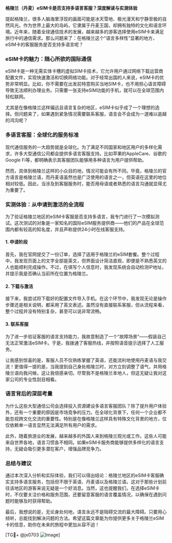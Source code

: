 **格陵兰（丹麦）eSIM卡是否支持多语言客服？深度解读与实测体验**

提起格陵兰，很多人脑海里浮现的画面可能是冰天雪地、极光漫天和宁静至极的自然风光。作为世界上最大的岛屿，它隶属于丹麦王国，却拥有独特的文化和语言环境。近年来，随着全球通信技术的发展，越来越多的游客选择使用eSIM卡来满足旅行中的通信需求。那么问题来了：在格陵兰这个“语言多样性”显著的地方，eSIM卡的客服服务是否支持多语言呢？

### eSIM卡的魅力：随心所欲的国际通信

eSIM卡是一种无需实体卡槽的虚拟SIM卡技术，它允许用户通过网络下载运营商配置文件，实现快速激活和切换网络功能。对于经常出国的人来说，eSIM卡的优势非常明显。比如，你不需要在出发前特意购买当地SIM卡，也不用担心语言障碍导致无法顺利办理业务。只需要一张支持eSIM功能的手机，就可以在全球范围内轻松联网。

尤其是在像格陵兰这样偏远且语言复杂的地区，eSIM卡似乎成了一个理想的选择。但问题来了，如果遇到紧急情况需要联系客服，语言会不会成为一道难以逾越的鸿沟呢？

### 多语言客服：全球化的服务标准

现代通信服务的一大趋势就是全球化。为了满足不同国家和地区用户的多样化需求，许多大型通信公司都会提供多语言客服支持。比如苹果的AppleCare、谷歌的Google Fi等，都明确表示其客服团队能够用多种语言为用户提供帮助。

然而，具体到格陵兰这样的小众目的地，情况可能会有所不同。毕竟，格陵兰的官方语言是格陵兰语，而丹麦语虽然也是广泛使用的语言之一，但英语在这里的地位相对较低。因此，当涉及到客服服务时，能否用母语或者熟悉的语言沟通就显得尤为重要了。

### 实测体验：从申请到激活的全流程

为了验证格陵兰地区的eSIM卡客服是否支持多语言，我专门进行了一次模拟测试。这次测试的对象是一家知名的国际eSIM服务提供商——他们的产品在全球范围内都有较高的知名度，并且声称提供24小时在线客服支持。

#### 1. 申请阶段
首先，我在官网提交了一份订单，选择了适用于格陵兰的eSIM套餐。整个过程中，我发现页面上的文字全部是英文，但界面设计简洁直观，即便是不熟悉英文的人也能顺利完成操作。不过，在填写个人信息时，我发现系统会自动检测IP地址，并提示我是否确认当前所在位置为格陵兰。

#### 2. 下载与激活
接下来，我尝试将下载好的配置文件导入手机。在这个环节中，我发现无论是操作步骤还是相关说明，都采用了英文表述。虽然没有直接联系客服，但从流程来看，整个过程并没有特别复杂，甚至可以说非常流畅。

#### 3. 联系客服
为了进一步验证客服的语言支持能力，我故意制造了一个“故障场景”——假装自己无法正常激活eSIM卡。于是，我拨通了客服热线，并按照语音提示选择了人工服务。

让我感到惊喜的是，客服人员不仅熟练掌握了英语，还能流利地使用丹麦语与我交流！更值得一提的是，当我提到自己身处格陵兰时，对方立刻调整了语气，并用格陵兰语向我问候，这让我倍感亲切。尽管我不是格陵兰本地人，但这无疑让我对这家公司的专业性刮目相看。

### 语言背后的深层考量

为什么这些大型通信公司会选择投入资源建设多语言客服团队？除了提升用户体验外，还有一个重要的原因是市场竞争的压力。在全球化背景下，任何一个企业都不能忽视跨文化交流的重要性。特别是在像格陵兰这样具有特殊文化背景的地方，仅仅依赖单一语言显然无法满足所有用户的需求。

此外，随着旅游业的发展，越来越多的外国人来到格陵兰观光或工作。这些人可能来自世界各地，语言习惯各不相同。如果eSIM卡服务商能够提供多样化的语言支持，无疑会吸引更多潜在客户，增强品牌竞争力。

### 总结与建议

通过本次深入分析和实际体验，我们可以得出结论：格陵兰地区的eSIM卡客服确实支持多语言服务，包括但不限于英语、丹麦语以及格陵兰语。这对于那些计划前往该地区的游客来说无疑是一个好消息。当然，这也提醒我们，在选择eSIM卡时，不仅要关注价格和服务范围，还要留意客服的语言覆盖情况，以确保在遇到问题时能够及时获得帮助。

最后，我想说的是，无论身处何地，语言永远不是阻碍交流的最大障碍。只要用心倾听，总能找到解决问题的方法。希望这篇文章能为你提供更多关于格陵兰eSIM卡的信息，助你在未来的旅程中更加从容不迫！

[TG💪+ @jx0703 ![Image](https://github.com/user-attachments/assets/dbca1d08-cadb-493c-b0ec-ad6f7a83f270)]